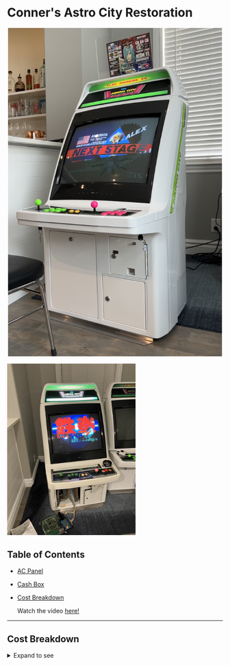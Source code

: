 # Conner's Astro City Restoration

<p align=center>
<img src="./images/astrocity_cmp.jpg" width="500">
</p>

<img src="./images/before.jpeg" width="300">
<br>

## Table of Contents

- [AC Panel](./AC%20Panel/README.md)
- [Cash Box](./Cash%20Box/README.md)
- [Cost Breakdown](#cost-breakdown)

  Watch the video [here!](https://youtu.be/EQzhdFYszV0)

---

## Cost Breakdown

<details>
<summary> Expand to see</summary>
<br>

| Item                                       | Cost  | URL                                                                                                     |
| ------------------------------------------ | ----- | ------------------------------------------------------------------------------------------------------- |
| Sanwa Buttons                              | $111  | https://arcadeshock.com                                                                                 |
| Amp without PSU (just a little guy)        | $10   | https://www.amazon.com/dp/B007TUSXEY?psc=1&ref=ppx_yo2_dt_b_product_details                             |
| RCA Cables (may replace these)             | $7    | https://www.amazon.com/dp/B003L1717K?ref=ppx_yo2_dt_b_product_details&th=1                              |
| Dialectric Grease                          | $4    | https://www.amazon.com/dp/B000AL2RI2?psc=1&ref=ppx_yo2_dt_b_product_details                             |
| JIS Screwdriver                            | $12   | https://www.amazon.com/dp/B000TG8OTY?psc=1&ref=ppx_yo2_dt_b_product_details                             |
| Reed switches                              | $10   | https://www.amazon.com/dp/B086GYGCJ8?psc=1&ref=ppx_yo2_dt_b_product_details                             |
| Degaussing Coil                            | $63   | https://www.ebay.com/itm/123990657206?hash=item1cde6b48b6:g:CkcAAOxyKsZRwenD                            |
| Logitech z5500 (satellite speakers only)   | $61   |                                                                                                         |
| 2 control panels+2 sets of screws+shipping | $277  |                                                                                                         |
| Metal Coin Entry                           | $18   | https://ebay.to/3u0Iul2                                                                                 |
| Octagonal gate x2                          | $9    | https://www.amazon.com/dp/B06VVG936T/ref=cm_sw_r_cp_api_glt_i_CZXD7DY2PSSYWSA2F7S4?_encoding=UTF8&psc=1 |
| Skateboard Wheels/bearings                 | $14   | https://www.amazon.com/dp/B00ILNK0RQ/ref=cm_sw_r_cp_api_glt_i_YY34CMERBFP09S0GKEYA?_encoding=UTF8&psc=1 |
| 16 AWG Grounded Cable                      | $9    | https://www.amazon.com/dp/B075BCD1LP?ref=ppx_yo2_dt_b_product_details&th=1                              |
| DigiKey                                    | $29   | Various AMP-UP and Faston Connectors                                                                    |
| Mouser                                     | $32   | Various AMP-UP and Faston Connectors                                                                    |
| Astro City                                 | $2100 | Cab                                                                                                     |
| Shipping                                   | $360  | CRST - this is half the cost as I split the cost with another member and we shipped together            |
| Zinc Plating                               | $290  | Quality Plating Co. $150 for clear chromate, $170 for yellow chromate.+ tax                             |
| Media blasting kit                         | $35   | https://www.harborfreight.com/portable-abrasive-blaster-kit-37025.html                                  |
| Baking soda (for blasting)                 | $50   | https://www.harborfreight.com/50-lbs-medium-grade-armex-soda-blast-media-65929.html                     |
| Mouser                                     | $21   | More AMP-UP connectors                                                                                  |
| DigiKey                                    | $25   | Caps for PSU                                                                                            |
| Sega Amplifier and PSU                     | $193  | Through YAJ                                                                                             |
| Strain Relief                              | $1    | https://www.tubesandmore.com/products/strain-relief-3564-x-58-hole-1132-cord-diameter                   |
| 5380 Keys and Cores                        | $73   |                                                                                                         |
| Powder Coat                                | $335  |                                                                                                         |
| Paint                                      | $700  |                                                                                                         |

</details>
